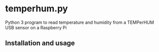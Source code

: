# temperhum.py
Python 3 program to read temperature and humidity from a TEMPerHUM USB sensor on a Raspberry Pi

## Installation and usage
